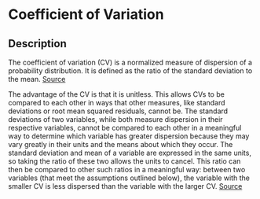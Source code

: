 # Coefficient of Variation #

## Description ##

The coefficient of variation (CV) is a normalized measure of dispersion of a probability distribution. It is defined as the ratio of the standard deviation to the mean. [Source](http://en.wikipedia.org/wiki/Coefficient_of_variation)

The advantage of the CV is that it is unitless. This allows CVs to be compared to each other in ways that other measures, like standard deviations or root mean squared residuals, cannot be. The standard deviations of two variables, while both measure dispersion in their respective variables, cannot be compared to each other in a meaningful way to determine which variable has greater dispersion because they may vary greatly in their units and the means about which they occur. The standard deviation and mean of a variable are expressed in the same units, so taking the ratio of these two allows the units to cancel. This ratio can then be compared to other such ratios in a meaningful way: between two variables (that meet the assumptions outlined below), the variable with the smaller CV is less dispersed than the variable with the larger CV. [Source](http://www.ats.ucla.edu/stat/mult_pkg/faq/general/coefficient_of_variation.htm)